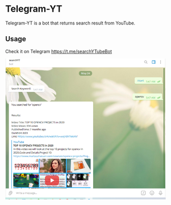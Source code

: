 # Telegram-YT

Telegram-YT is a bot that returns search result from YouTube.

## Usage

Check it on Telegram https://t.me/searchYTubeBot

<img src="png/botmessage.png">
